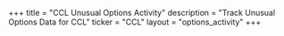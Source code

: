 +++
title = "CCL Unusual Options Activity"
description = "Track Unusual Options Data for CCL"
ticker = "CCL"
layout = "options_activity"
+++

